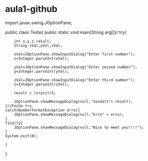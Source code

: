 # aula1-github
import javax.swing.JOptionPane;

public class Teste{
	public static void main(String arg[]){
		try{
			
		int x,y,z,result;
		String xVal,yVal,zVal;
		
		xVal=JOptionPane.showInputDialog("Enter first number");
		x=Integer.parseInt(xVal);
		
		yVal=JOptionPane.showInputDialog("Enter second number");
		y=Integer.parseInt(yVal);
	
		zVal=JOptionPane.showInputDialog("Enter third number");
		z=Integer.parseInt(zVal);
		
		result = (x+y+z)/3;
		
		JOptionPane.showMessageDialog(null,"Saída\t"+ result);
	}//Fecha try.
	catch(NumberFormatException erro){
		JOptionPane.showMessageDialog(null,"Erro" + erro);
	}
	finally{
		JOptionPane.showMessageDialog(null,"Nice to meet you!!!!");
	}
	System.exit(0);
	
	}
}

